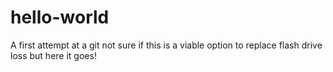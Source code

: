 # hello-world
A first attempt at a git
not sure if this is a viable option to replace flash drive loss but here it goes!
